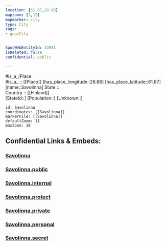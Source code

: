 ```yaml
---
location: [61.87,28.88] 
mapzoom: [7,12] 
mapmarker: city 
type: City
tags:
- geo/City


SpocWebEntityId: 33981
isDeleted: false
confidential: public

---
```

#is_a_/Place  
#is_a_ :: [[Place]] 
[has_place_longitude::28.88] 
[has_place_latitude::61.87] 
[name::Savolinna] 
State ::  
Country :: [[Finland]]  
[StateId::] 
[Population::] 
[Unknown::] 


```leaflet
id: Savolinna
coordinates: [[Savolinna]] 
markerFile: [[Savolinna]] 
defaultZoom: 11 
maxZoom: 18
```


## Confidential Links & Embeds: 

### [Savolinna](/_Standards/Earth/Continent/Europe/Europe~North/Finland/Provinces~Finland/Eastern_Finland/counties~Eastern_Finland/Savonia~South/City/Savolinna.md) 

### [Savolinna.public](/_public/Earth/Continent/Europe/Europe~North/Finland/Provinces~Finland/Eastern_Finland/counties~Eastern_Finland/Savonia~South/City/Savolinna.public.md) 

### [Savolinna.internal](/_internal/Earth/Continent/Europe/Europe~North/Finland/Provinces~Finland/Eastern_Finland/counties~Eastern_Finland/Savonia~South/City/Savolinna.internal.md) 

### [Savolinna.protect](/_protect/Earth/Continent/Europe/Europe~North/Finland/Provinces~Finland/Eastern_Finland/counties~Eastern_Finland/Savonia~South/City/Savolinna.protect.md) 

### [Savolinna.private](/_private/Earth/Continent/Europe/Europe~North/Finland/Provinces~Finland/Eastern_Finland/counties~Eastern_Finland/Savonia~South/City/Savolinna.private.md) 

### [Savolinna.personal](/_personal/Earth/Continent/Europe/Europe~North/Finland/Provinces~Finland/Eastern_Finland/counties~Eastern_Finland/Savonia~South/City/Savolinna.personal.md) 

### [Savolinna.secret](/_secret/Earth/Continent/Europe/Europe~North/Finland/Provinces~Finland/Eastern_Finland/counties~Eastern_Finland/Savonia~South/City/Savolinna.secret.md)

